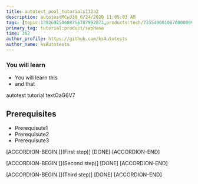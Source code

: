 ```yaml
---
title: autotest_pool_tutorials132a2
description: autotestMCw338_6/24/2020 11:05:03 AM
tags: [topic:139269250608756787992873,products:tech/73554900100700000996,tutorial:experience/advanced]
primary_tag: tutorial:product/sapHana
time: 362
author_profile: https://github.com/ksAutotests
author_name: ksAutotests
---
```

### You will learn
- You will learn this
- and that

autotest tutorial textOaG6V7

## Prerequisites
- Prerequisute1
- Prerequisute2
- Prerequisute3

[ACCORDION-BEGIN [](First step)]
[DONE]
[ACCORDION-END]

[ACCORDION-BEGIN [](Second step)]
[DONE]
[ACCORDION-END]

[ACCORDION-BEGIN [](Third step)]
[DONE]
[ACCORDION-END]

